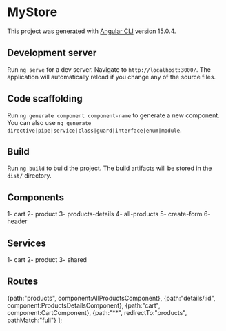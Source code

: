 # MyStore

This project was generated with [Angular CLI](https://github.com/angular/angular-cli) version 15.0.4.

## Development server

Run `ng serve` for a dev server. Navigate to `http://localhost:3000/`. The application will automatically reload if you change any of the source files.

## Code scaffolding

Run `ng generate component component-name` to generate a new component. You can also use `ng generate directive|pipe|service|class|guard|interface|enum|module`.

## Build

Run `ng build` to build the project. The build artifacts will be stored in the `dist/` directory.

## Components
1- cart
2- product
3- products-details
4- all-products
5- create-form
6- header

## Services
1- cart
2- product
3- shared

## Routes

  {path:"products", component:AllProductsComponent},
  {path:"details/:id", component:ProductsDetailsComponent},
  {path:"cart", component:CartComponent},
  {path:"**", redirectTo:"products", pathMatch:"full"}
];

